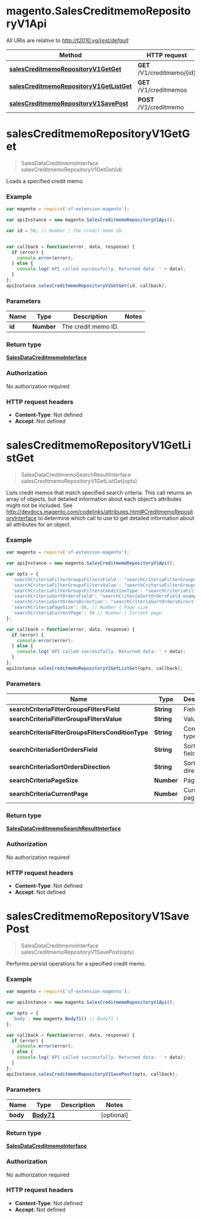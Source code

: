 # magento.SalesCreditmemoRepositoryV1Api

All URIs are relative to *http://t2010.vg/rest/default*

Method | HTTP request | Description
------------- | ------------- | -------------
[**salesCreditmemoRepositoryV1GetGet**](SalesCreditmemoRepositoryV1Api.md#salesCreditmemoRepositoryV1GetGet) | **GET** /V1/creditmemo/{id} | 
[**salesCreditmemoRepositoryV1GetListGet**](SalesCreditmemoRepositoryV1Api.md#salesCreditmemoRepositoryV1GetListGet) | **GET** /V1/creditmemos | 
[**salesCreditmemoRepositoryV1SavePost**](SalesCreditmemoRepositoryV1Api.md#salesCreditmemoRepositoryV1SavePost) | **POST** /V1/creditmemo | 


<a name="salesCreditmemoRepositoryV1GetGet"></a>
# **salesCreditmemoRepositoryV1GetGet**
> SalesDataCreditmemoInterface salesCreditmemoRepositoryV1GetGet(id)



Loads a specified credit memo.

### Example
```javascript
var magento = require('sf-extension-magento');

var apiInstance = new magento.SalesCreditmemoRepositoryV1Api();

var id = 56; // Number | The credit memo ID.


var callback = function(error, data, response) {
  if (error) {
    console.error(error);
  } else {
    console.log('API called successfully. Returned data: ' + data);
  }
};
apiInstance.salesCreditmemoRepositoryV1GetGet(id, callback);
```

### Parameters

Name | Type | Description  | Notes
------------- | ------------- | ------------- | -------------
 **id** | **Number**| The credit memo ID. | 

### Return type

[**SalesDataCreditmemoInterface**](SalesDataCreditmemoInterface.md)

### Authorization

No authorization required

### HTTP request headers

 - **Content-Type**: Not defined
 - **Accept**: Not defined

<a name="salesCreditmemoRepositoryV1GetListGet"></a>
# **salesCreditmemoRepositoryV1GetListGet**
> SalesDataCreditmemoSearchResultInterface salesCreditmemoRepositoryV1GetListGet(opts)



Lists credit memos that match specified search criteria. This call returns an array of objects, but detailed information about each object’s attributes might not be included. See http://devdocs.magento.com/codelinks/attributes.html#CreditmemoRepositoryInterface to determine which call to use to get detailed information about all attributes for an object.

### Example
```javascript
var magento = require('sf-extension-magento');

var apiInstance = new magento.SalesCreditmemoRepositoryV1Api();

var opts = { 
  'searchCriteriaFilterGroupsFiltersField': "searchCriteriaFilterGroupsFiltersField_example", // String | Field
  'searchCriteriaFilterGroupsFiltersValue': "searchCriteriaFilterGroupsFiltersValue_example", // String | Value
  'searchCriteriaFilterGroupsFiltersConditionType': "searchCriteriaFilterGroupsFiltersConditionType_example", // String | Condition type
  'searchCriteriaSortOrdersField': "searchCriteriaSortOrdersField_example", // String | Sorting field.
  'searchCriteriaSortOrdersDirection': "searchCriteriaSortOrdersDirection_example", // String | Sorting direction.
  'searchCriteriaPageSize': 56, // Number | Page size.
  'searchCriteriaCurrentPage': 56 // Number | Current page.
};

var callback = function(error, data, response) {
  if (error) {
    console.error(error);
  } else {
    console.log('API called successfully. Returned data: ' + data);
  }
};
apiInstance.salesCreditmemoRepositoryV1GetListGet(opts, callback);
```

### Parameters

Name | Type | Description  | Notes
------------- | ------------- | ------------- | -------------
 **searchCriteriaFilterGroupsFiltersField** | **String**| Field | [optional] 
 **searchCriteriaFilterGroupsFiltersValue** | **String**| Value | [optional] 
 **searchCriteriaFilterGroupsFiltersConditionType** | **String**| Condition type | [optional] 
 **searchCriteriaSortOrdersField** | **String**| Sorting field. | [optional] 
 **searchCriteriaSortOrdersDirection** | **String**| Sorting direction. | [optional] 
 **searchCriteriaPageSize** | **Number**| Page size. | [optional] 
 **searchCriteriaCurrentPage** | **Number**| Current page. | [optional] 

### Return type

[**SalesDataCreditmemoSearchResultInterface**](SalesDataCreditmemoSearchResultInterface.md)

### Authorization

No authorization required

### HTTP request headers

 - **Content-Type**: Not defined
 - **Accept**: Not defined

<a name="salesCreditmemoRepositoryV1SavePost"></a>
# **salesCreditmemoRepositoryV1SavePost**
> SalesDataCreditmemoInterface salesCreditmemoRepositoryV1SavePost(opts)



Performs persist operations for a specified credit memo.

### Example
```javascript
var magento = require('sf-extension-magento');

var apiInstance = new magento.SalesCreditmemoRepositoryV1Api();

var opts = { 
  'body': new magento.Body71() // Body71 | 
};

var callback = function(error, data, response) {
  if (error) {
    console.error(error);
  } else {
    console.log('API called successfully. Returned data: ' + data);
  }
};
apiInstance.salesCreditmemoRepositoryV1SavePost(opts, callback);
```

### Parameters

Name | Type | Description  | Notes
------------- | ------------- | ------------- | -------------
 **body** | [**Body71**](Body71.md)|  | [optional] 

### Return type

[**SalesDataCreditmemoInterface**](SalesDataCreditmemoInterface.md)

### Authorization

No authorization required

### HTTP request headers

 - **Content-Type**: Not defined
 - **Accept**: Not defined

